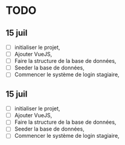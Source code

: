# TODO

## 15 juil

-   [ ] initialiser le projet,
-   [ ] Ajouter VueJS,
-   [ ] Faire la structure de la base de données,
-   [ ] Seeder la base de données,
-   [ ] Commencer le système de login stagiaire,

## 15 juil

-   [ ] initialiser le projet,
-   [ ] Ajouter VueJS,
-   [ ] Faire la structure de la base de données,
-   [ ] Seeder la base de données,
-   [ ] Commencer le système de login stagiaire,
